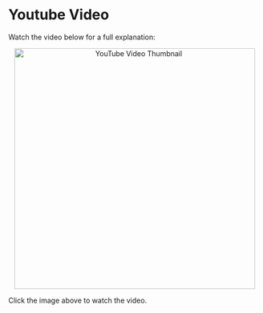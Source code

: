 # Youtube Video
Watch the video below for a full explanation:

<p align="center">
  <a href="https://www.youtube.com/watch?v=queXTgLHz4o" target="_blank">
    <img src="https://img.youtube.com/vi/queXTgLHz4o/0.jpg" alt="YouTube Video Thumbnail" width="480" />
  </a>
</p>

Click the image above to watch the video.

